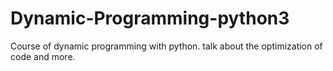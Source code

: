# Dynamic-Programming-python3
Course of dynamic programming with python. talk about the optimization of code and more. 
